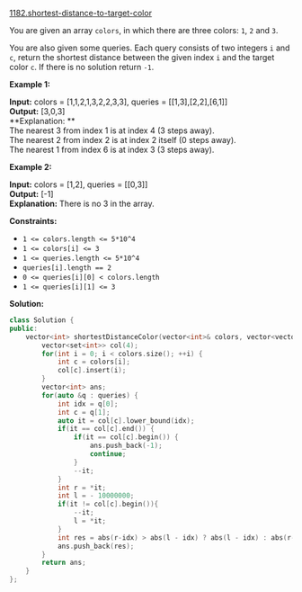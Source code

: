 [1182.shortest-distance-to-target-color](https://leetcode.com/problems/shortest-distance-to-target-color/)  

You are given an array `colors`, in which there are three colors: `1`, `2` and `3`.

You are also given some queries. Each query consists of two integers `i` and `c`, return the shortest distance between the given index `i` and the target color `c`. If there is no solution return `-1`.

**Example 1:**

  
**Input:** colors = \[1,1,2,1,3,2,2,3,3\], queries = \[\[1,3\],\[2,2\],\[6,1\]\]  
**Output:** \[3,0,3\]  
**Explanation: **  
The nearest 3 from index 1 is at index 4 (3 steps away).  
The nearest 2 from index 2 is at index 2 itself (0 steps away).  
The nearest 1 from index 6 is at index 3 (3 steps away).  

**Example 2:**

  
**Input:** colors = \[1,2\], queries = \[\[0,3\]\]  
**Output:** \[-1\]  
**Explanation:** There is no 3 in the array.  

**Constraints:**

*   `1 <= colors.length <= 5*10^4`
*   `1 <= colors[i] <= 3`
*   `1 <= queries.length <= 5*10^4`
*   `queries[i].length == 2`
*   `0 <= queries[i][0] < colors.length`
*   `1 <= queries[i][1] <= 3`  



**Solution:**  

```cpp
class Solution {
public:
    vector<int> shortestDistanceColor(vector<int>& colors, vector<vector<int>>& queries) {
        vector<set<int>> col(4);
        for(int i = 0; i < colors.size(); ++i) {
            int c = colors[i];
            col[c].insert(i);
        }
        vector<int> ans;
        for(auto &q : queries) {
            int idx = q[0];
            int c = q[1];
            auto it = col[c].lower_bound(idx);
            if(it == col[c].end()) {
                if(it == col[c].begin()) {
                    ans.push_back(-1);
                    continue;
                }
                --it;
            }
            int r = *it;
            int l = - 10000000;
            if(it != col[c].begin()){
                --it;
                l = *it;
            }
            int res = abs(r-idx) > abs(l - idx) ? abs(l - idx) : abs(r-idx);
            ans.push_back(res);
        }
        return ans;
    }
};
```
      
